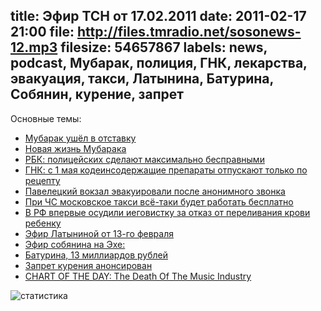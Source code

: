 title: Эфир ТСН от 17.02.2011
date: 2011-02-17 21:00
file: http://files.tmradio.net/sosonews-12.mp3
filesize: 54657867
labels: news, podcast, Мубарак, полиция, ГНК, лекарства, эвакуация, такси, Латынина, Батурина, Собянин, курение, запрет
---
Основные темы:

<ul>
<li><a href="http://www.lenta.ru/news/2011/02/11/mubarak1/">Мубарак ушёл в отставку</a></li>
<li><a href="http://top.rbc.ru/incidents/14/02/2011/543117.shtml">Новая жизнь Мубарака</a></li>
<li><a href="http://www.rbcdaily.ru/2011/02/17/focus/562949979727598">РБК: полицейских сделают максимально бесправными</a></li>
<li><a href="http://finam.fm/news/84605/">ГНК: с 1 мая кодеинсодержащие препараты отпускают только по рецепту</a></li>
<li><a href="http://www.rian.ru/incidents/20110212/333604638.html">Павелецкий вокзал эвакуировали после анонимного звонка</a></li>
<li><a href="http://top.rbc.ru/society/31/01/2011/535538.shtml">При ЧС московское такси всё-таки будет работать бесплатно</a></li>
<li><a href="http://medportal.ru/mednovosti/news/2011/02/02/sentence/">В РФ впервые осудили иеговистку за отказ от переливания крови ребенку</a></li>
<li><a href="http://echo.msk.ru/programs/code/749183-echo/">Эфир Латыниной от 13-го февраля</a></li>
<li><a href="http://echo.msk.ru/programs/beseda/750466-echo/">Эфир собянина на Эхе:</a></li>
<li><a href="http://txt.newsru.com/russia/17feb2011/inteko.html">Батурина, 13 миллиардов рублей</a></li>
<li><a href="http://www.kp.ru/daily/25637/801786/">Запрет курения анонсирован</a></li>
<li><a href="http://www.businessinsider.com/chart-of-the-day-music-industry-sales-2011-2">CHART OF THE DAY: The Death Of The Music Industry</a></li>
</ul>

![статистика](http://files.tmradio.net/sosonews-12.png)
